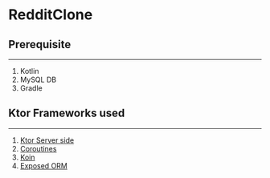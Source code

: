 # RedditClone

## Prerequisite
-------------

1. Kotlin
2. MySQL DB
3. Gradle


## Ktor Frameworks used
----------

1. [Ktor Server side](https://ktor.io/docs)
2. [Coroutines](https://kotlinlang.org/docs/coroutines-overview.html)
3. [Koin](https://insert-koin.io/)
4. [Exposed ORM](https://github.com/JetBrains/Exposed)
